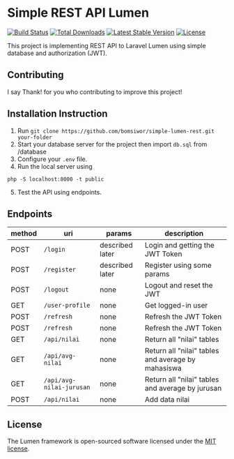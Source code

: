 # Simple REST API Lumen

[![Build Status](https://travis-ci.org/laravel/lumen-framework.svg)](https://travis-ci.org/laravel/lumen-framework)
[![Total Downloads](https://img.shields.io/packagist/dt/laravel/framework)](https://packagist.org/packages/laravel/lumen-framework)
[![Latest Stable Version](https://img.shields.io/packagist/v/laravel/framework)](https://packagist.org/packages/laravel/lumen-framework)
[![License](https://img.shields.io/packagist/l/laravel/framework)](https://packagist.org/packages/laravel/lumen-framework)

This project is implementing REST API to Laravel Lumen using simple database and authorization (JWT).

## Contributing

I say Thank! for you who contributing to improve this project!

## Installation Instruction

1. Run `git clone https://github.com/bomsiwor/simple-lumen-rest.git your-folder`
2. Start your database server for the project then import `db.sql` from /database
3. Configure your `.env` file.
4. Run the local server using

```
php -S localhost:8000 -t public
```

5. Test the API using endpoints.

## Endpoints

| method | uri                      | params          | description                                        |
| ------ | ------------------------ | --------------- | -------------------------------------------------- |
| POST   | `/login`                 | described later | Login and getting the JWT Token                    |
| POST   | `/register`              | described later | Register using some params                         |
| POST   | `/logout`                | none            | Logout and reset the JWT                           |
| GET    | `/user-profile`          | none            | Get logged-in user                                 |
| POST   | `/refresh`               | none            | Refresh the JWT Token                              |
| POST   | `/refresh`               | none            | Refresh the JWT Token                              |
| GET    | `/api/nilai`             | none            | Return all "nilai" tables                          |
| GET    | `/api/avg-nilai`         | none            | Return all "nilai" tables and average by mahasiswa |
| GET    | `/api/avg-nilai-jurusan` | none            | Return all "nilai" tables and average by jurusan   |
| POST   | `/api/nilai`             | none            | Add data nilai                                     |

## License

The Lumen framework is open-sourced software licensed under the [MIT license](https://opensource.org/licenses/MIT).
